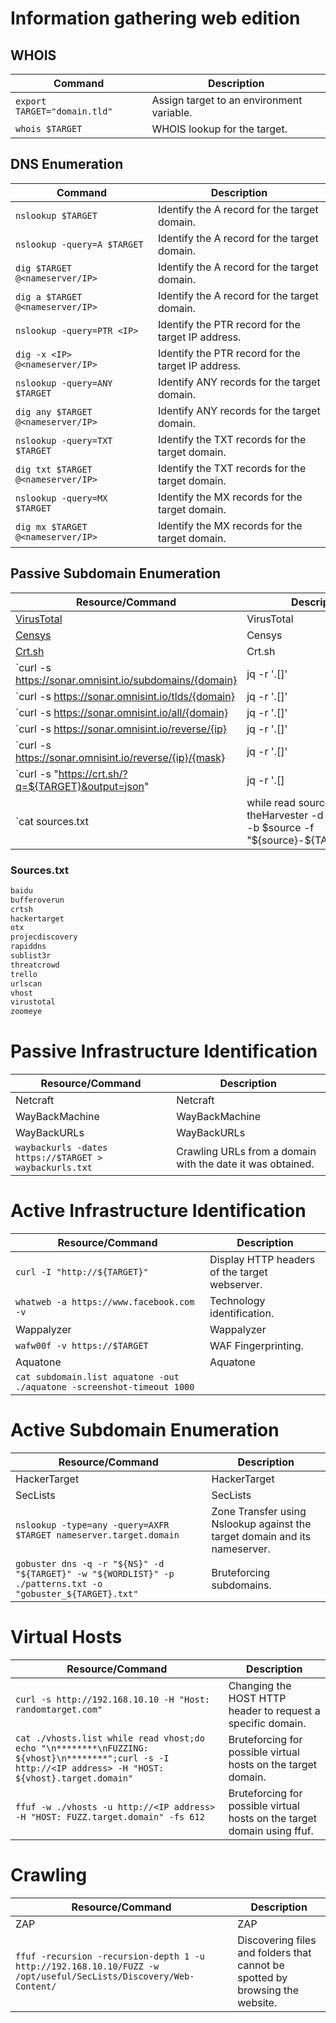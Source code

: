 # Information gathering web edition

## WHOIS

| Command                                 | Description                                  |
|-----------------------------------------|----------------------------------------------|
| `export TARGET="domain.tld"`            | Assign target to an environment variable.   |
| `whois $TARGET`                         | WHOIS lookup for the target.                 |

## DNS Enumeration

| Command                                 | Description                                  |
|-----------------------------------------|----------------------------------------------|
| `nslookup $TARGET`                      | Identify the A record for the target domain. |
| `nslookup -query=A $TARGET`             | Identify the A record for the target domain. |
| `dig $TARGET @<nameserver/IP>`          | Identify the A record for the target domain. |
| `dig a $TARGET @<nameserver/IP>`        | Identify the A record for the target domain. |
| `nslookup -query=PTR <IP>`              | Identify the PTR record for the target IP address. |
| `dig -x <IP> @<nameserver/IP>`          | Identify the PTR record for the target IP address. |
| `nslookup -query=ANY $TARGET`           | Identify ANY records for the target domain. |
| `dig any $TARGET @<nameserver/IP>`      | Identify ANY records for the target domain. |
| `nslookup -query=TXT $TARGET`           | Identify the TXT records for the target domain. |
| `dig txt $TARGET @<nameserver/IP>`      | Identify the TXT records for the target domain. |
| `nslookup -query=MX $TARGET`            | Identify the MX records for the target domain. |
| `dig mx $TARGET @<nameserver/IP>`       | Identify the MX records for the target domain. |

## Passive Subdomain Enumeration

| Resource/Command                                                                  | Description                                          |
|-----------------------------------------------------------------------------------|------------------------------------------------------|
| [VirusTotal](https://www.virustotal.com/gui/home/url)                             | VirusTotal                                           |
| [Censys](https://censys.io/)                                                      | Censys                                               |
| [Crt.sh](https://crt.sh/)                                                          | Crt.sh                                               |
| `curl -s https://sonar.omnisint.io/subdomains/{domain} | jq -r '.[]' | sort -u`      | All subdomains for a given domain.                  |
| `curl -s https://sonar.omnisint.io/tlds/{domain} | jq -r '.[]' | sort -u`               | All TLDs found for a given domain.                  |
| `curl -s https://sonar.omnisint.io/all/{domain} | jq -r '.[]' | sort -u`                | All results across all TLDs for a given domain.     |
| `curl -s https://sonar.omnisint.io/reverse/{ip} | jq -r '.[]' | sort -u`               | Reverse DNS lookup on IP address.                   |
| `curl -s https://sonar.omnisint.io/reverse/{ip}/{mask} | jq -r '.[]' | sort -u`        | Reverse DNS lookup of a CIDR range.                 |
| `curl -s "https://crt.sh/?q=${TARGET}&output=json" | jq -r '.[] | "\(.name_value)\n\(.common_name)"' | sort -u` | Certificate Transparency.                           |
| `cat sources.txt | while read source; do theHarvester -d "${TARGET}" -b $source -f "${source}-${TARGET}";done` | Searching for subdomains and other information on the sources provided in the source.txt list. |

### Sources.txt
```txt
baidu
bufferoverun
crtsh
hackertarget
otx
projecdiscovery
rapiddns
sublist3r
threatcrowd
trello
urlscan
vhost
virustotal
zoomeye
```

# Passive Infrastructure Identification

| Resource/Command                          | Description                                        |
|-------------------------------------------|----------------------------------------------------|
| Netcraft                                  | Netcraft                                           |
| WayBackMachine                            | WayBackMachine                                     |
| WayBackURLs                               | WayBackURLs                                        |
| `waybackurls -dates https://$TARGET > waybackurls.txt` | Crawling URLs from a domain with the date it was obtained. |

# Active Infrastructure Identification

| Resource/Command                          | Description                                    |
|-------------------------------------------|------------------------------------------------|
| `curl -I "http://${TARGET}"`             | Display HTTP headers of the target webserver. |
| `whatweb -a https://www.facebook.com -v` | Technology identification.                     |
| Wappalyzer                                | Wappalyzer                                     |
| `wafw00f -v https://$TARGET`              | WAF Fingerprinting.                            |
| Aquatone                                  | Aquatone                                       |
| `cat subdomain.list aquatone -out ./aquatone -screenshot-timeout 1000` |                                                   |

# Active Subdomain Enumeration

| Resource/Command                                          | Description                                              |
|-----------------------------------------------------------|----------------------------------------------------------|
| HackerTarget                                              | HackerTarget                                             |
| SecLists                                                  | SecLists                                                 |
| `nslookup -type=any -query=AXFR $TARGET nameserver.target.domain` | Zone Transfer using Nslookup against the target domain and its nameserver. |
| `gobuster dns -q -r "${NS}" -d "${TARGET}" -w "${WORDLIST}" -p ./patterns.txt -o "gobuster_${TARGET}.txt"` | Bruteforcing subdomains. |

# Virtual Hosts

| Resource/Command                                         | Description                                              |
|----------------------------------------------------------|----------------------------------------------------------|
| `curl -s http://192.168.10.10 -H "Host: randomtarget.com"` | Changing the HOST HTTP header to request a specific domain. |
| `cat ./vhosts.list while read vhost;do echo "\n********\nFUZZING: ${vhost}\n********";curl -s -I http://<IP address> -H "HOST: ${vhost}.target.domain"` | Bruteforcing for possible virtual hosts on the target domain. |
| `ffuf -w ./vhosts -u http://<IP address> -H "HOST: FUZZ.target.domain" -fs 612` | Bruteforcing for possible virtual hosts on the target domain using ffuf. |

# Crawling

| Resource/Command                          | Description                                              |
|-------------------------------------------|----------------------------------------------------------|
| ZAP                                       | ZAP                                                      |
| `ffuf -recursion -recursion-depth 1 -u http://192.168.10.10/FUZZ -w /opt/useful/SecLists/Discovery/Web-Content/` | Discovering files and folders that cannot be spotted by browsing the website. |
